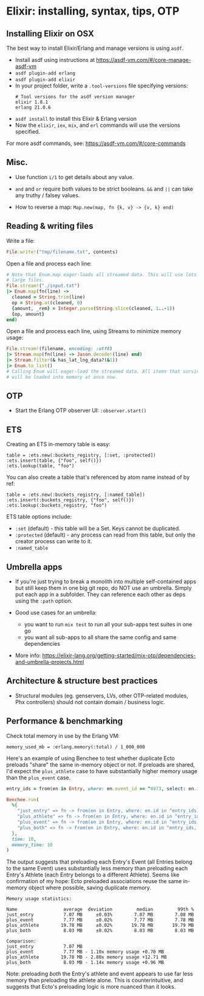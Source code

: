 # Elixir: installing, syntax, tips, OTP


## Installing Elixir on OSX

The best way to install Elixir/Erlang and manage versions is using `asdf`.

  * Install asdf using instructions at https://asdf-vm.com/#/core-manage-asdf-vm
  * `asdf plugin-add erlang`
  * `asdf plugin-add elixir`
  * In your project folder, write a `.tool-versions` file specifying versions:
    ```
    # Tool versions for the asdf version manager
    elixir 1.8.1
    erlang 21.0.6
    ```
  * `asdf install` to install this Elixir & Erlang version
  * Now the `elixir`, `iex`, `mix`, and `erl` commands will use the versions specified.

For more asdf commands, see: https://asdf-vm.com/#/core-commands


## Misc.

  - Use function `i/1` to get details about any value.

  - `and` and `or` require both values to be strict booleans. `&&` and `||` can take any truthy / falsey values.

  - How to reverse a map: `Map.new(map, fn {k, v} -> {v, k} end)`


## Reading & writing files

Write a file:

```rb
File.write!("tmp/filename.txt", contents)
```

Open a file and process each line:

```rb
# Note that Enum.map eager-loads all streamed data. This will use lots of memory for
# large files.
File.stream!("./input.txt")
|> Enum.map(fn(line) ->
  cleaned = String.trim(line)
  op = String.at(cleaned, 0)
  {amount, _rem} = Integer.parse(String.slice(cleaned, 1..-1))
  {op, amount}
end)
```

Open a file and process each line, using Streams to minimize memory usage:

```rb
File.stream!(filename, encoding: :utf8)
|> Stream.map(fn(line) -> Jason.decode!(line) end)
|> Stream.filter(& has_lat_lng_data?(&1))
|> Enum.to_list()
# Calling Enum will eager-load the streamed data. All items that survived the Stream.filter
# will be loaded into memory at once now.
```


## OTP

  * Start the Erlang OTP observer UI: `:observer.start()`


## ETS

Creating an ETS in-memory table is easy:

```
table = :ets.new(:buckets_registry, [:set, :protected])
:ets.insert(table, {"foo", self()})
:ets.lookup(table, "foo")
```

You can also create a table that's referenced by atom name instead of by ref:

```
table = :ets.new(:buckets_registry, [:named_table])
:ets.insert(:buckets_registry, {"foo", self()})
:ets.lookup(:buckets_registry, "foo")
```

ETS table options include:

  * `:set` (default) - this table will be a Set. Keys cannot be duplicated.
  * `:protected` (default) - any process can read from this table, but only the creator process can write to it.
  * `:named_table`


## Umbrella apps

  * If you're just trying to break a monolith into multiple self-contained apps but still keep them in one big git repo, do NOT use an umbrella. Simply put each app in a subfolder. They can reference each other as deps using the `:path` option.

  * Good use cases for an umbrella:
    - you want to run `mix test` to run all your sub-apps test suites in one go
    - you want all sub-apps to all share the same config and same dependencies

  * More info: https://elixir-lang.org/getting-started/mix-otp/dependencies-and-umbrella-projects.html


## Architecture & structure best practices

  * Structural modules (eg. genservers, LVs, other OTP-related modules, Phx controllers) should not contain domain / business logic.


## Performance & benchmarking

Check total memory in use by the Erlang VM:

    memory_used_mb = :erlang.memory(:total) / 1_000_000

Here's an example of using Benchee to test whether duplicate Ecto preloads "share" the same in-memory object or not. If preloads are shared, I'd expect the `plus_athlete` case to have substantially higher memory usage than the `plus_event` case.

```rb
entry_ids = from(en in Entry, where: en.event_id == ^4973, select: en.id) |> Repo.all()

Benchee.run(
  %{
    "just_entry" => fn -> from(en in Entry, where: en.id in ^entry_ids) |> Repo.all() end,
    "plus_athlete" => fn -> from(en in Entry, where: en.id in ^entry_ids, preload: :athlete) |> Repo.all() end,
    "plus_event" => fn -> from(en in Entry, where: en.id in ^entry_ids, preload: :event) |> Repo.all() end,
    "plus_both" => fn -> from(en in Entry, where: en.id in ^entry_ids, preload: [:athlete, :event]) |> Repo.all() end
  },
  time: 10,
  memory_time: 10
)
```

The output suggests that preloading each Entry's Event (all Entries belong to the same Event) uses substantially less memory than preloading each Entry's Athlete (each Entry belongs to a different Athlete). Seems like confirmation of my hope: Ecto preloaded associations reuse the same in-memory object where possible, saving duplicate memory.

```
Memory usage statistics:

Name                 average  deviation         median         99th %
just_entry           7.07 MB     ±0.03%        7.07 MB        7.08 MB
plus_event           7.77 MB     ±0.02%        7.77 MB        7.78 MB
plus_athlete        19.78 MB     ±0.02%       19.78 MB       19.79 MB
plus_both            8.03 MB     ±0.02%        8.03 MB        8.03 MB

Comparison:
just_entry           7.07 MB
plus_event           7.77 MB - 1.10x memory usage +0.70 MB
plus_athlete        19.78 MB - 2.80x memory usage +12.71 MB
plus_both            8.03 MB - 1.14x memory usage +0.96 MB
```

Note: preloading _both_ the Entry's athlete and event appears to use far less memory than preloading the athlete alone. This is counterintuitive, and suggests that Ecto's preloading logic is more nuanced than it looks.
